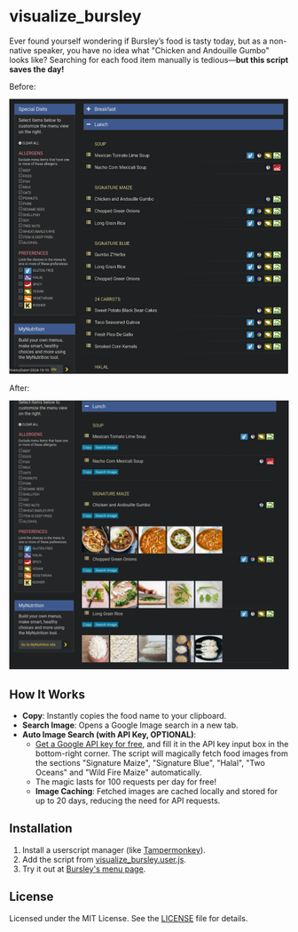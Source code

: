 # visualize_bursley

Ever found yourself wondering if Bursley’s food is tasty today, but as a non-native speaker, you have no idea what "Chicken and Andouille Gumbo" looks like? Searching for each food item manually is tedious—**but this script saves the day!**

Before:

<img src="./README.assets/Screenshot_20241009_203643.png" alt="Screenshot_20241009_203643" style="zoom:50%;" />

After:

<img src="./README.assets/Screenshot_20241009_205200.png" alt="Screenshot_20241009_205200" style="zoom:50%;" />

## How It Works

- **Copy**: Instantly copies the food name to your clipboard.
- **Search Image**: Opens a Google Image search in a new tab.
- **Auto Image Search (with API Key, OPTIONAL)**:
  - [Get a Google API key for free](https://developers.google.com/custom-search/v1/introduction), and fill it in the API key input box in the bottom-right corner. The script will magically fetch food images from the sections "Signature Maize", "Signature Blue", "Halal", "Two Oceans" and "Wild Fire Maize" automatically.
  - The magic lasts for 100 requests per day for free!
  - **Image Caching**: Fetched images are cached locally and stored for up to 20 days, reducing the need for API requests.

## Installation

1. Install a userscript manager (like [Tampermonkey](https://www.tampermonkey.net/)).
2. Add the script from [visualize_bursley.user.js](https://github.com/zpatronus/visualize_bursley/raw/main/visualize_bursley.user.js).
3. Try it out at [Bursley's menu page](https://dining.umich.edu/menus-locations/dining-halls/bursley/).

## License

Licensed under the MIT License. See the [LICENSE](LICENSE) file for details.
